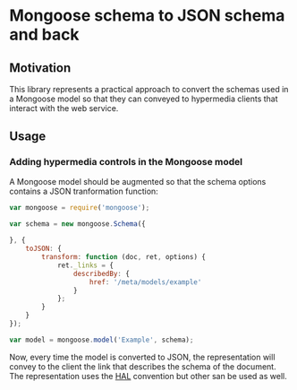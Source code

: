 # Mongoose schema to JSON schema and back

## Motivation

This library represents a practical approach to convert the schemas used in a Mongoose model so that they can conveyed to hypermedia clients that interact with the web service.

## Usage

### Adding hypermedia controls in the Mongoose model

A Mongoose model should be augmented so that the schema options contains a JSON tranformation function:

```javascript
var mongoose = require('mongoose');

var schema = new mongoose.Schema({
	
}, {
	toJSON: {
		transform: function (doc, ret, options) {
			ret._links = {
				describedBy: {
					href: '/meta/models/example'
				}
			};
		}
	}
});

var model = mongoose.model('Example', schema);
```

Now, every time the model is converted to JSON, the representation will convey to the client the link that describes the schema of the document. The representation uses the [HAL](http://stateless.co/hal_specification.html) convention but other san be used as well.

